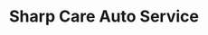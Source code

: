 ---
title: "Sharp Care Auto Service"
url: /cleveland-heights/sharp-care-auto-service/
shop: Autowerkstatt
---